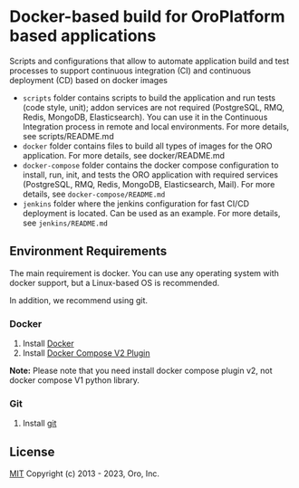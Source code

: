 # Docker-based build for OroPlatform based applications

Scripts and configurations that allow to automate application build and test processes to support continuous integration (CI) and continuous deployment (CD) based on docker images

- `scripts` folder contains scripts to build the application and run tests (code style, unit); addon services are not required  (PostgreSQL, RMQ, Redis, MongoDB, Elasticsearch). You can use it in the Continuous Integration process in remote and local environments. For more details, see scripts/README.md
- `docker` folder contains files to build all types of images for the ORO application. For more details, see  docker/README.md
- `docker-compose` folder contains the docker compose configuration to install, run, init, and tests the ORO application with required services (PostgreSQL, RMQ, Redis, MongoDB, Elasticsearch, Mail). For more details, see `docker-compose/README.md`
- `jenkins` folder where the jenkins configuration for fast CI/CD deployment is located. Can be used as an example. For more details, see `jenkins/README.md`

## Environment Requirements

The main requirement is docker. You can use any operating system with docker support, but a Linux-based OS is recommended.

In addition, we recommend using git.

### Docker

1. Install [Docker](https://docs.docker.com/engine/install/)
1. Install [Docker Compose V2 Plugin](https://docs.docker.com/compose/cli-command/#installing-compose-v2)

**Note:** Please note that you need install docker compose plugin v2, not docker compose V1 python library.

### Git

1. Install [git](https://git-scm.com/downloads)



License
-------

[MIT][1] Copyright (c) 2013 - 2023, Oro, Inc.

[1]:    LICENSE

